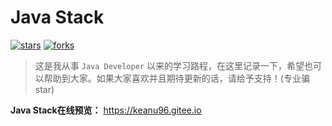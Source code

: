 # Java Stack

[![stars](https://badgen.net/gitee/stars/keanu96/docs?icon=gitee&color=4ab8a1)](https://gitee.com/keanu96/docs) [![forks](https://badgen.net/gitee/forks/keanu96/docs?icon=gitee&color=4ab8a1)](https://gitee.com/keanu96/docs)

> 这是我从事 `Java Developer` 以来的学习路程，在这里记录一下，希望也可以帮助到大家。如果大家喜欢并且期待更新的话，请给予支持！(专业骗star)

**Java Stack在线预览：** https://keanu96.gitee.io
